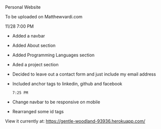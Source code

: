 Personal Website

To be uploaded on Matthewvardi.com


11/28 7:00 PM
- Added a navbar
- Added About section
- Added Programming Languages section
- Aded a project section
- Decided to leave out a contact form and just include my email address
- Included anchor tags to linkedin, github and facebook

	  7:25 PM
- Change navbar to be responsive on mobile
- Rearranged some id tags



View it currently at: https://gentle-woodland-93936.herokuapp.com/